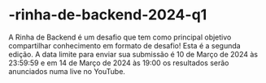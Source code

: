 # -rinha-de-backend-2024-q1
A Rinha de Backend é um desafio que tem como principal objetivo compartilhar conhecimento em formato de desafio! Esta é a segunda edição. A data limite para enviar sua submissão é 10 de Março de 2024 às 23:59:59 e em 14 de Março de 2024 às 19:00 os resultados serão anunciados numa live no YouTube.
